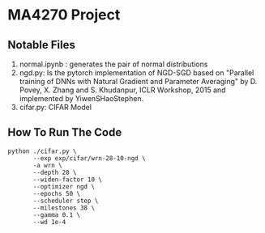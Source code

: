 # MA4270 Project 

## Notable Files
1. normal.ipynb : generates the pair of normal distributions
2. ngd.py: Is the pytorch implementation of NGD-SGD based on "Parallel training of DNNs with Natural Gradient and Parameter Averaging" by D. Povey, X. Zhang and S. Khudanpur, ICLR Workshop, 2015 and implemented by YiwenSHaoStephen. 
3. cifar.py: CIFAR Model

## How To Run The Code
```
python ./cifar.py \
       --exp exp/cifar/wrn-28-10-ngd \
       -a wrn \
       --depth 28 \
       --widen-factor 10 \
       --optimizer ngd \
       --epochs 50 \
       --scheduler step \
       --milestones 38 \
       --gamma 0.1 \
       --wd 1e-4
```